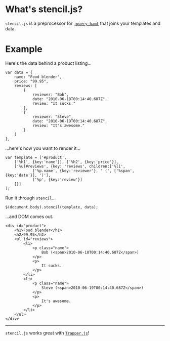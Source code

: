 # What's stencil.js?

`stencil.js` is a preprocessor for [`jquery-haml`](http://github.com/creationix/jquery-haml) that joins your templates and data.

# Example

Here's the data behind a product listing…

    var data = {
    	name: "Food blender",
    	price: "99.95",
    	reviews: [
    		{
    			reviewer: "Bob",
    			date: "2010-06-18T00:14:40.687Z",
    			review: "It sucks."
    		},
    		{
    			reviewer: "Steve",
    			date: "2010-06-19T00:14:40.687Z",
    			review: "It's awesome."
    		}
    	]
    },

…here's how you want to render it…

    var template = ['#product',
    	['%h1', {key:'name'}], ['%h2', {key:'price'}],
    	['%ul#reviews', {key: 'reviews', children:['%li',
    			['%p.name', {key:'reviewer'}, ' (', ['%span', {key:'date'}], ')'],
    			['%p', {key:'review'}]
    	]}]
    ];

Run it through `stencil`…

	$(document.body).stencil(template, data);
	
…and DOM comes out.

    <div id="product">
    	<h1>Food blender</h1>
    	<h2>99.95</h2>
    	<ul id="reviews">
    		<li>
    			<p class="name">
    				Bob (<span>2010-06-18T00:14:40.687Z</span>)
    			</p>
    			<p>
    				It sucks.
    			</p>
    		</li>
    		<li>
    			<p class="name">
    				Steve (<span>2010-06-19T00:14:40.687Z</span>)
    			</p>
    			<p>
    				It's awesome.
    			</p>
    		</li>
    	</ul>
    </div>

---

`stencil.js` works great with [`Trapper.js`](http://github.com/Sidnicious/Trapper.js)!